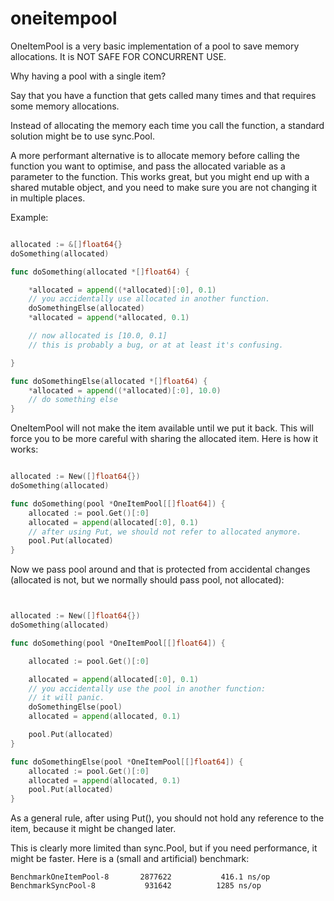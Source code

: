# oneitempool

OneItemPool is a very basic implementation of a pool to save memory allocations.
It is NOT SAFE FOR CONCURRENT USE.

Why having a pool with a single item?

Say that you have a function that gets called many times and
that requires some memory allocations.

Instead of allocating the memory each time you call the function,
a standard solution might be to use sync.Pool.

A more performant alternative is to allocate memory
before calling the function you want to optimise,
and pass the allocated variable as a parameter to the function.
This works great, but you might end up with a shared mutable object,
and you need to make sure you are not changing it in multiple places.

Example:

```go

allocated := &[]float64{}
doSomething(allocated)

func doSomething(allocated *[]float64) {

	*allocated = append((*allocated)[:0], 0.1)
	// you accidentally use allocated in another function.
	doSomethingElse(allocated)
	*allocated = append(*allocated, 0.1)

	// now allocated is [10.0, 0.1]
	// this is probably a bug, or at at least it's confusing.

}

func doSomethingElse(allocated *[]float64) {
	*allocated = append((*allocated)[:0], 10.0)
	// do something else
}


```

OneItemPool will not make the item available until we put it back.
This will force you to be more careful with sharing the allocated item.
Here is how it works:

```go

allocated := New([]float64{})
doSomething(allocated)

func doSomething(pool *OneItemPool[[]float64]) {
	allocated := pool.Get()[:0]
	allocated = append(allocated[:0], 0.1)
	// after using Put, we should not refer to allocated anymore.
	pool.Put(allocated)
}

```

Now we pass pool around and that is protected from accidental changes (allocated is not, but we normally should pass pool, not allocated):

```go


allocated := New([]float64{})
doSomething(allocated)

func doSomething(pool *OneItemPool[[]float64]) {

	allocated := pool.Get()[:0]

	allocated = append(allocated[:0], 0.1)
	// you accidentally use the pool in another function:
	// it will panic.
	doSomethingElse(pool)
	allocated = append(allocated, 0.1)

	pool.Put(allocated)
}

func doSomethingElse(pool *OneItemPool[[]float64]) {
	allocated := pool.Get()[:0]
	allocated = append(allocated, 0.1)
	pool.Put(allocated)
}
```

As a general rule, after using Put(), you should not hold any reference to the item, 
because it might be changed later.


This is clearly more limited than sync.Pool, but if you need performance, it might be faster.
Here is a (small and artificial) benchmark:

```
BenchmarkOneItemPool-8   	 2877622	       416.1 ns/op
BenchmarkSyncPool-8      	  931642	      1285 ns/op
```


